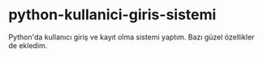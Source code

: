 # python-kullanici-giris-sistemi
Python'da kullanıcı giriş ve kayıt olma sistemi yaptım. Bazı güzel özellikler de ekledim.

